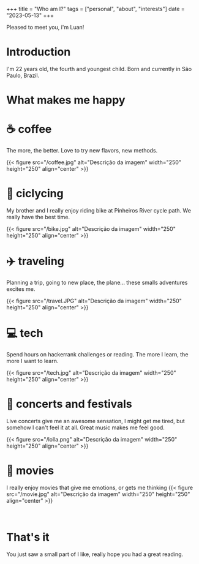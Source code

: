 +++
title =  "Who am I?"
tags = ["personal", "about", "interests"]
date = "2023-05-13"
+++

Pleased to meet you, i'm Luan!

# Introduction

I'm 22 years old, the fourth and youngest child. Born and currently in São Paulo, Brazil.




# What makes me happy

# ☕ coffee
The more, the better. Love to try new flavors, new methods.

{{< figure src="/coffee.jpg" alt="Descrição da imagem" width="250" height="250" align="center" >}}

# 🚴 ciclycing 
My brother and I really enjoy riding bike at Pinheiros River cycle path. We really have the best time.

{{< figure src="/bike.jpg" alt="Descrição da imagem" width="250" height="250" align="center" >}}

# ✈️ traveling
Planning a trip, going to new place, the plane... these smalls adventures excites me.

{{< figure src="/travel.JPG" alt="Descrição da imagem" width="250" height="250" align="center" >}}


# 💻 tech
Spend hours on hackerrank challenges or reading. The more I learn, the more I want to learn.

{{< figure src="/tech.jpg" alt="Descrição da imagem" width="250" height="250" align="center" >}}


# 🎸 concerts and festivals
Live concerts give me an awesome sensation, I might get me tired, but somehow I can't feel it at all. Great music makes me feel good.

{{< figure src="/lolla.png" alt="Descrição da imagem" width="250" height="250" align="center" >}}


# 🎥 movies
I really enjoy movies that give me emotions, or gets me thinking
{{< figure src="/movie.jpg" alt="Descrição da imagem" width="250" height="250" align="center" >}}


<br>

# That's it
You just saw a small part of I like, really hope you had a great reading.

